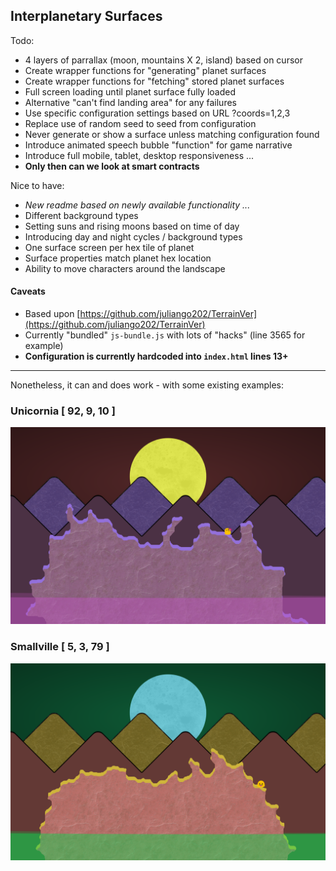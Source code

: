 ## Interplanetary Surfaces

Todo:

* 4 layers of parrallax (moon, mountains X 2, island) based on cursor
* Create wrapper functions for "generating" planet surfaces
* Create wrapper functions for "fetching" stored planet surfaces
* Full screen loading until planet surface fully loaded
* Alternative "can't find landing area" for any failures
* Use specific configuration settings based on URL ?coords=1,2,3
* Replace use of random seed to seed from configuration
* Never generate or show a surface unless matching configuration found
* Introduce animated speech bubble "function" for game narrative
* Introduce full mobile, tablet, desktop responsiveness ...
* __Only then can we look at smart contracts__

Nice to have:

* _New readme based on newly available functionality ..._
* Different background types
* Setting suns and rising moons based on time of day
* Introducing day and night cycles / background types
* One surface screen per hex tile of planet
* Surface properties match planet hex location
* Ability to move characters around the landscape

#### Caveats

* Based upon [https://github.com/juliango202/TerrainVer](https://github.com/juliango202/TerrainVer)
* Currently "bundled" `js-bundle.js` with lots of "hacks" (line 3565 for example)
* __Configuration is currently hardcoded into `index.html` lines 13+__

-----------------

Nonetheless, it can and does work - with some existing examples:

### Unicornia [ 92, 9, 10 ]

![Unicornia](img/unicornia-surface.png)

### Smallville [ 5, 3, 79 ]

![Uncornia](img/smallville-surface.png)